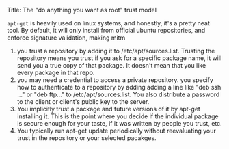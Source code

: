 Title: The "do anything you want as root" trust model

`apt-get` is heavily used on linux systems, and honestly, it's a pretty neat tool. By default, it will only install from official ubuntu repositories, and enforce signature validation, making mitm 

1. you trust a repository by adding it to /etc/apt/sources.list. Trusting the repository means you trust if you ask for a specific package name, it will send you a true copy of that package. It doesn't mean that you like every package in that repo.
2. you may need a credential to access a private repository. you specify how to authenticate to a repository by adding adding a line like "deb ssh …" or "deb ftp..." to /etc/apt/sources.list. You also distribute a password to the client or client's public key to the server.
3. You implicitly trust a package and future versions of it by apt-get installing it. This is the point where you decide if the individual package is secure enough for your taste, if it was written by people you trust, etc.
4. You typically run apt-get update periodically without reevaluating your trust in the repository or your selected pacakges.



